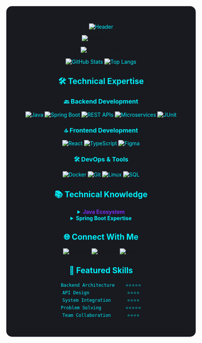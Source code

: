 <div align="center" style="color: #00f0ff; background-color: #181A20; padding: 2rem; border-radius: 15px;">

  ![Header](https://readme-typing-svg.demolab.com?font=Fira+Code&weight=600&size=30&duration=4000&pause=1000&color=7B2FF2&center=true&vCenter=true&width=600&lines=Gabriel+Figueroa;Full+Stack+Developer;From+Tucumán%2C+Argentina)

  [![English Level](https://img.shields.io/badge/English-C1-7b2ff2?style=flat)](https://www.efset.org/cert/7pzLpB)
  
  <!-- Estadísticas -->
  [![GitHub Streak](https://streak-stats.demolab.com?user=Gabriel1337ro&theme=dark&background=181A20&border=7b2ff2&stroke=7b2ff2&ring=00f0ff&fire=f357a8&currStreakNum=00f0ff&sideNums=00f0ff&currStreakLabel=f357a8&sideLabels=7b2ff2)](https://git.io/streak-stats)
  
  ![GitHub Stats](https://github-readme-stats.vercel.app/api?username=Gabriel1337ro&show_icons=true&theme=dark&title_color=7b2ff2&text_color=00f0ff&bg_color=181A20&icon_color=f357a8)
  ![Top Langs](https://github-readme-stats.vercel.app/api/top-langs/?username=Gabriel1337ro&layout=compact&theme=dark&title_color=7b2ff2&bg_color=181A20)

  ## 🛠 Technical Expertise
  
  ### 🔙 Backend Development
  ![Java](https://img.shields.io/badge/Java-7b2ff2?style=flat&logo=openjdk&logoColor=white)
  ![Spring Boot](https://img.shields.io/badge/Spring_Boot-23263a?style=flat&logo=spring)
  ![REST APIs](https://img.shields.io/badge/REST_API-00f0ff?style=flat&logo=rest)
  ![Microservices](https://img.shields.io/badge/Microservices-f357a8?style=flat&logo=aws-lambda)
  ![JUnit](https://img.shields.io/badge/JUnit-7b2ff2?style=flat&logo=junit5)

  ### 🔝 Frontend Development
  ![React](https://img.shields.io/badge/React-7b2ff2?style=flat&logo=react)
  ![TypeScript](https://img.shields.io/badge/TypeScript-00f0ff?style=flat&logo=typescript)
  ![Figma](https://img.shields.io/badge/Figma-f357a8?style=flat&logo=figma)

  ### 🛠 DevOps & Tools
  ![Docker](https://img.shields.io/badge/Docker-00f0ff?style=flat&logo=docker)
  ![Git](https://img.shields.io/badge/Git-7b2ff2?style=flat&logo=git)
  ![Linux](https://img.shields.io/badge/Linux-23263a?style=flat&logo=linux)
  ![SQL](https://img.shields.io/badge/SQL-00f0ff?style=flat&logo=postgresql)

  ## 📚 Technical Knowledge
  
  <details>
  <summary><b style="color: #7b2ff2">Java Ecosystem</b></summary>
  - Desarrollo de aplicaciones empresariales<br>
  - Patrones de diseño (Singleton, Factory, Observer)<br>
  - Programación funcional con Java 17+<br>
  - Optimización de memoria y performance
  </details>

  <details>
  <summary><b style="color: #00f0ff">Spring Boot Expertise</b></summary>
  - APIs REST con Spring Web<br>
  - Seguridad con Spring Security + JWT<br>
  - Integración con bases de datos SQL/NoSQL<br>
  - Testing con Spring Boot Test<br>
  - Configuración de microservicios
  </details>

  ## 🌐 Connect With Me
  
  [![LinkedIn](https://img.shields.io/badge/LinkedIn-7b2ff2?style=for-the-badge&logo=linkedin)](https://www.linkedin.com/in/gabb1337ro)
  [![Portfolio](https://img.shields.io/badge/Portfolio-00f0ff?style=for-the-badge&logo=react)](https://gabrielfigueroap.netlify.app/)
  [![Email](https://img.shields.io/badge/Email-f357a8?style=for-the-badge&logo=gmail)](mailto:fergabriel711@gmail.com)

  ## 🌟 Featured Skills
  ```text
  Backend Architecture    ⭐⭐⭐⭐⭐
  API Design              ⭐⭐⭐⭐
  System Integration      ⭐⭐⭐⭐
  Problem Solving         ⭐⭐⭐⭐⭐
  Team Collaboration      ⭐⭐⭐⭐
